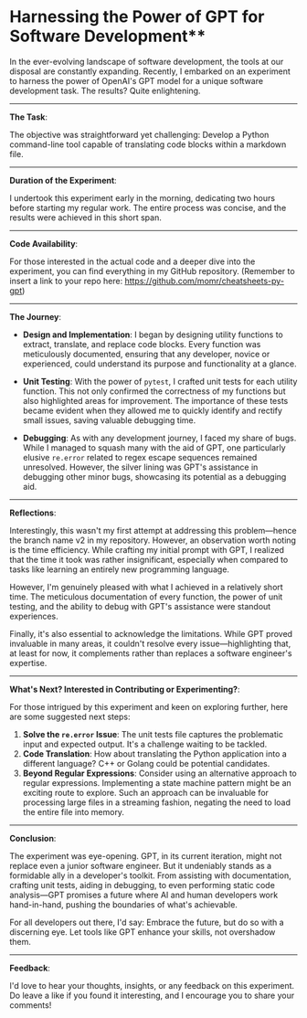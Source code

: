 # Harnessing the Power of GPT for Software Development**

In the ever-evolving landscape of software development, the tools at our disposal are constantly expanding. Recently, I embarked on an experiment to harness the power of OpenAI's GPT model for a unique software development task. The results? Quite enlightening.

---

**The Task**:  

The objective was straightforward yet challenging: Develop a Python command-line tool capable of translating code blocks within a markdown file.

---

**Duration of the Experiment**:

I undertook this experiment early in the morning, dedicating two hours before starting my regular work. The entire process was concise, and the results were achieved in this short span.

---

**Code Availability**:

For those interested in the actual code and a deeper dive into the experiment, you can find everything in my GitHub repository. (Remember to insert a link to your repo here: <https://github.com/momr/cheatsheets-py-gpt>)

---

**The Journey**:

- **Design and Implementation**:
  I began by designing utility functions to extract, translate, and replace code blocks. Every function was meticulously documented, ensuring that any developer, novice or experienced, could understand its purpose and functionality at a glance.

- **Unit Testing**:
  With the power of `pytest`, I crafted unit tests for each utility function. This not only confirmed the correctness of my functions but also highlighted areas for improvement. The importance of these tests became evident when they allowed me to quickly identify and rectify small issues, saving valuable debugging time.

- **Debugging**:
  As with any development journey, I faced my share of bugs. While I managed to squash many with the aid of GPT, one particularly elusive `re.error` related to regex escape sequences remained unresolved. However, the silver lining was GPT's assistance in debugging other minor bugs, showcasing its potential as a debugging aid.

---

**Reflections**:

Interestingly, this wasn't my first attempt at addressing this problem—hence the branch name v2 in my repository. However, an observation worth noting is the time efficiency. While crafting my initial prompt with GPT, I realized that the time it took was rather insignificant, especially when compared to tasks like learning an entirely new programming language.

However, I'm genuinely pleased with what I achieved in a relatively short time. The meticulous documentation of every function, the power of unit testing, and the ability to debug with GPT's assistance were standout experiences.

Finally, it's also essential to acknowledge the limitations. While GPT proved invaluable in many areas, it couldn't resolve every issue—highlighting that, at least for now, it complements rather than replaces a software engineer's expertise.

---

**What's Next? Interested in Contributing or Experimenting?**:

For those intrigued by this experiment and keen on exploring further, here are some suggested next steps:

1. **Solve the `re.error` Issue**: The unit tests file captures the problematic input and expected output. It's a challenge waiting to be tackled.
2. **Code Translation**: How about translating the Python application into a different language? C++ or Golang could be potential candidates.
3. **Beyond Regular Expressions**: Consider using an alternative approach to regular expressions. Implementing a state machine pattern might be an exciting route to explore. Such an approach can be invaluable for processing large files in a streaming fashion, negating the need to load the entire file into memory.

---

**Conclusion**:

The experiment was eye-opening. GPT, in its current iteration, might not replace even a junior software engineer. But it undeniably stands as a formidable ally in a developer's toolkit. From assisting with documentation, crafting unit tests, aiding in debugging, to even performing static code analysis—GPT promises a future where AI and human developers work hand-in-hand, pushing the boundaries of what's achievable.

For all developers out there, I'd say: Embrace the future, but do so with a discerning eye. Let tools like GPT enhance your skills, not overshadow them.

---

**Feedback**:

I'd love to hear your thoughts, insights, or any feedback on this experiment. Do leave a like if you found it interesting, and I encourage you to share your comments!
